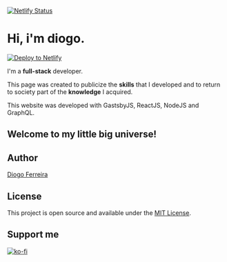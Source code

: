 [![Netlify Status](https://api.netlify.com/api/v1/badges/01a2e2de-d57d-4d89-8322-95685000e60f/deploy-status)](https://app.netlify.com/sites/diogodeveloper/deploys/)

# Hi, i'm diogo.

[![Deploy to Netlify](https://www.netlify.com/img/deploy/button.svg)](https://diogodeveloper.netlify.com?repository=https://github.com/ArikBartzadok/my-portfolio/) 

I'm a **full-stack** developer.

This page was created to publicize the **skills** that I developed and to return to society part of the **knowledge** I acquired.

This website was developed with GastsbyJS, ReactJS, NodeJS and GraphQL.

## Welcome to my little big universe!

## Author

[Diogo Ferreira](https://diogodeveloper.netlify.com/)

## License

This project is open source and available under the [MIT License](LICENSE).
## Support me

[![ko-fi](https://www.ko-fi.com/img/githubbutton_sm.svg)](https://ko-fi.com/C0C81IJH6)
